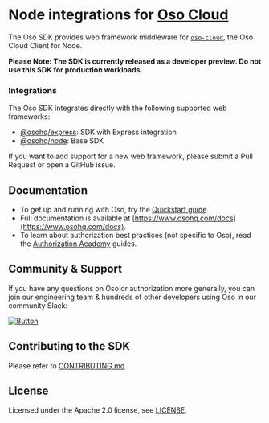 # Node integrations for [Oso Cloud](https://www.osohq.com/docs)

The Oso SDK provides web framework middleware for [`oso-cloud`](https://pypi.org/project/oso-cloud/), the Oso Cloud Client for Node.

**Please Note: The SDK is currently released as a developer preview. Do not use this SDK for production workloads.**

### Integrations

The Oso SDK integrates directly with the following supported web frameworks:

- [@osohq/express](https://github.com/osohq/oso-node/blob/main/packages/express/README.md): SDK with Express integration
- [@osohq/node](https://github.com/osohq/oso-node/blob/main/packages/node/README.md): Base SDK

If you want to add support for a new web framework, please submit a Pull Request or open a GitHub issue.

## Documentation

- To get up and running with Oso, try the [Quickstart guide](https://www.osohq.com/docs/get-started/quickstart/beginners-guide).
- Full documentation is available at [https://www.osohq.com/docs](https://www.osohq.com/docs).
- To learn about authorization best practices (not specific to Oso), read the [Authorization Academy](https://www.osohq.com/developers/authorization-academy) guides.

## Community & Support

If you have any questions on Oso or authorization more generally, you can join our engineering team & hundreds of other developers using Oso in our community Slack:

[![Button][join-slack-link]][badge-slack-link]

## Contributing to the SDK

Please refer to [CONTRIBUTING.md](https://github.com/osohq/oso-node/blob/main/CONTRIBUTING.md).

## License

Licensed under the Apache 2.0 license, see [LICENSE](https://github.com/osohq/oso-node/blob/main/LICENSE).

[join-slack-link]: https://user-images.githubusercontent.com/282595/128394344-1bd9e5b2-e83d-4666-b446-2e4f431ffcea.png
[badge-slack-link]: https://join-slack.osohq.com/
